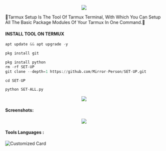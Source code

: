 <p align="center"><img src="https://github.com/U7P4L-IN/SET-UP/blob/main/image/github-header-image%20(2).png">

<p align="center">

🔰Tarmux Setup Is The Tool Of Tarmux Terminal, With Which You Can Setup All The Basic Package Modules Of Your Tarmux In One Command.🔰

</p>
  
#### INSTALL TOOL ON TERMUX
```python
apt update && apt upgrade -y

pkg install git

pkg install python
rm -rf SET-UP
git clone --depth=1 https://github.com/Mirror-Person/SET-UP.git

cd SET-UP

python SET-ALL.py
```

<p align="center"><img src="https://github.com/U7P4L-IN/SET-UP/blob/main/image/carbon%20(2).png">

#### Screenshots:

<p align="center"><img src="https://github.com/U7P4L-IN/SET-UP/blob/main/image/IMG_20230830_173542_740.jpg">

#### Tools Languages :

![Customized Card](https://github-readme-stats.vercel.app/api/pin?username=U7P4L-IN&repo=SET-UP&title_color=fff&icon_color=f9f9f9&text_color=9f9f9f&bg_color=151515)
